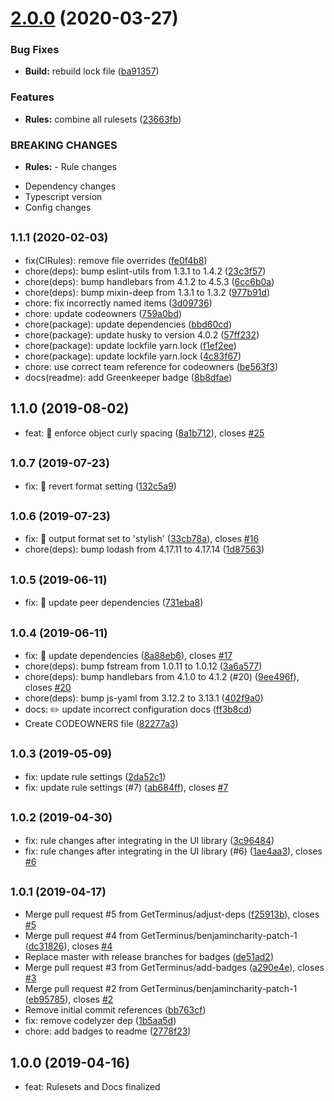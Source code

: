 # [2.0.0](https://github.com/GetTerminus/eslint-config-frontend/compare/v1.1.1...v2.0.0) (2020-03-27)


### Bug Fixes

* **Build:** rebuild lock file ([ba91357](https://github.com/GetTerminus/eslint-config-frontend/commit/ba9135780d6ee4f25c1786b9d69f5b14370d68c3))


### Features

* **Rules:** combine all rulesets ([23663fb](https://github.com/GetTerminus/eslint-config-frontend/commit/23663fb47c29b3ea3af35f1a817130b5f70786fb))


### BREAKING CHANGES

* **Rules:** - Rule changes
- Dependency changes
- Typescript version
- Config changes

## <small>1.1.1 (2020-02-03)</small>

* fix(CIRules): remove file overrides ([fe0f4b8](https://github.com/GetTerminus/eslint-config-frontend/commit/fe0f4b8))
* chore(deps): bump eslint-utils from 1.3.1 to 1.4.2 ([23c3f57](https://github.com/GetTerminus/eslint-config-frontend/commit/23c3f57))
* chore(deps): bump handlebars from 4.1.2 to 4.5.3 ([6cc6b0a](https://github.com/GetTerminus/eslint-config-frontend/commit/6cc6b0a))
* chore(deps): bump mixin-deep from 1.3.1 to 1.3.2 ([977b91d](https://github.com/GetTerminus/eslint-config-frontend/commit/977b91d))
* chore: fix incorrectly named items ([3d09736](https://github.com/GetTerminus/eslint-config-frontend/commit/3d09736))
* chore: update codeowners ([759a0bd](https://github.com/GetTerminus/eslint-config-frontend/commit/759a0bd))
* chore(package): update dependencies ([bbd60cd](https://github.com/GetTerminus/eslint-config-frontend/commit/bbd60cd))
* chore(package): update husky to version 4.0.2 ([57ff232](https://github.com/GetTerminus/eslint-config-frontend/commit/57ff232))
* chore(package): update lockfile yarn.lock ([f1ef2ee](https://github.com/GetTerminus/eslint-config-frontend/commit/f1ef2ee))
* chore(package): update lockfile yarn.lock ([4c83f67](https://github.com/GetTerminus/eslint-config-frontend/commit/4c83f67))
* chore: use correct team reference for codeowners ([be563f3](https://github.com/GetTerminus/eslint-config-frontend/commit/be563f3))
* docs(readme): add Greenkeeper badge ([8b8dfae](https://github.com/GetTerminus/eslint-config-frontend/commit/8b8dfae))

## 1.1.0 (2019-08-02)

* feat: 🎸 enforce object curly spacing ([8a1b712](https://github.com/GetTerminus/eslint-config-frontend/commit/8a1b712)), closes [#25](https://github.com/GetTerminus/eslint-config-frontend/issues/25)

## <small>1.0.7 (2019-07-23)</small>

* fix: 🐛 revert format setting ([132c5a9](https://github.com/GetTerminus/eslint-config-frontend/commit/132c5a9))

## <small>1.0.6 (2019-07-23)</small>

* fix: 🐛 output format set to 'stylish' ([33cb78a](https://github.com/GetTerminus/eslint-config-frontend/commit/33cb78a)), closes [#16](https://github.com/GetTerminus/eslint-config-frontend/issues/16)
* chore(deps): bump lodash from 4.17.11 to 4.17.14 ([1d87563](https://github.com/GetTerminus/eslint-config-frontend/commit/1d87563))

## <small>1.0.5 (2019-06-11)</small>

* fix: 🐛 update peer dependencies ([731eba8](https://github.com/GetTerminus/eslint-config-frontend/commit/731eba8))

## <small>1.0.4 (2019-06-11)</small>

* fix: 🤖 update dependencies ([8a88eb6](https://github.com/GetTerminus/eslint-config-frontend/commit/8a88eb6)), closes [#17](https://github.com/GetTerminus/eslint-config-frontend/issues/17)
* chore(deps): bump fstream from 1.0.11 to 1.0.12 ([3a6a577](https://github.com/GetTerminus/eslint-config-frontend/commit/3a6a577))
* chore(deps): bump handlebars from 4.1.0 to 4.1.2 (#20) ([9ee496f](https://github.com/GetTerminus/eslint-config-frontend/commit/9ee496f)), closes [#20](https://github.com/GetTerminus/eslint-config-frontend/issues/20)
* chore(deps): bump js-yaml from 3.12.2 to 3.13.1 ([402f9a0](https://github.com/GetTerminus/eslint-config-frontend/commit/402f9a0))
* docs: ✏️ update incorrect configuration docs ([ff3b8cd](https://github.com/GetTerminus/eslint-config-frontend/commit/ff3b8cd))
* Create CODEOWNERS file ([82277a3](https://github.com/GetTerminus/eslint-config-frontend/commit/82277a3))

## <small>1.0.3 (2019-05-09)</small>

* fix: update rule settings ([2da52c1](https://github.com/GetTerminus/eslint-config-frontend/commit/2da52c1))
* fix: update rule settings (#7) ([ab684ff](https://github.com/GetTerminus/eslint-config-frontend/commit/ab684ff)), closes [#7](https://github.com/GetTerminus/eslint-config-frontend/issues/7)

## <small>1.0.2 (2019-04-30)</small>

* fix: rule changes after integrating in the UI library ([3c96484](https://github.com/GetTerminus/eslint-config-frontend/commit/3c96484))
* fix: rule changes after integrating in the UI library (#6) ([1ae4aa3](https://github.com/GetTerminus/eslint-config-frontend/commit/1ae4aa3)), closes [#6](https://github.com/GetTerminus/eslint-config-frontend/issues/6)

## <small>1.0.1 (2019-04-17)</small>

* Merge pull request #5 from GetTerminus/adjust-deps ([f25913b](https://github.com/GetTerminus/eslint-config-frontend/commit/f25913b)), closes [#5](https://github.com/GetTerminus/eslint-config-frontend/issues/5)
* Merge pull request #4 from GetTerminus/benjamincharity-patch-1 ([dc31826](https://github.com/GetTerminus/eslint-config-frontend/commit/dc31826)), closes [#4](https://github.com/GetTerminus/eslint-config-frontend/issues/4)
* Replace master with release branches for badges ([de51ad2](https://github.com/GetTerminus/eslint-config-frontend/commit/de51ad2))
* Merge pull request #3 from GetTerminus/add-badges ([a290e4e](https://github.com/GetTerminus/eslint-config-frontend/commit/a290e4e)), closes [#3](https://github.com/GetTerminus/eslint-config-frontend/issues/3)
* Merge pull request #2 from GetTerminus/benjamincharity-patch-1 ([eb95785](https://github.com/GetTerminus/eslint-config-frontend/commit/eb95785)), closes [#2](https://github.com/GetTerminus/eslint-config-frontend/issues/2)
* Remove initial commit references ([bb763cf](https://github.com/GetTerminus/eslint-config-frontend/commit/bb763cf))
* fix: remove codelyzer dep ([1b5aa5d](https://github.com/GetTerminus/eslint-config-frontend/commit/1b5aa5d))
* chore: add badges to readme ([2778f23](https://github.com/GetTerminus/eslint-config-frontend/commit/2778f23))

## 1.0.0 (2019-04-16)

* feat: Rulesets and Docs finalized
